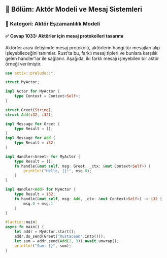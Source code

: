 ## 📘 Bölüm: Aktör Modeli ve Mesaj Sistemleri  
### 🔹 Kategori: Aktör Eşzamanlılık Modeli  
#### ✅ Cevap 1033: Aktörler için mesaj protokolleri tasarımı

Aktörler arası iletişimde mesaj protokolü, aktörlerin hangi tür mesajları alıp işleyebileceğini tanımlar. Rust'ta bu, farklı mesaj tipleri ve bunlara karşılık gelen handler'lar ile sağlanır. Aşağıda, iki farklı mesajı işleyebilen bir aktör örneği verilmiştir.

```rust
use actix::prelude::*;

struct MyActor;

impl Actor for MyActor {
    type Context = Context<Self>;
}

struct Greet(String);
struct Add(i32, i32);

impl Message for Greet {
    type Result = ();
}
impl Message for Add {
    type Result = i32;
}

impl Handler<Greet> for MyActor {
    type Result = ();
    fn handle(&mut self, msg: Greet, _ctx: &mut Context<Self>) {
        println!("Hello, {}!", msg.0);
    }
}

impl Handler<Add> for MyActor {
    type Result = i32;
    fn handle(&mut self, msg: Add, _ctx: &mut Context<Self>) -> i32 {
        msg.0 + msg.1
    }
}

#[actix::main]
async fn main() {
    let addr = MyActor.start();
    addr.do_send(Greet("Rustacean".into()));
    let sum = addr.send(Add(2, 3)).await.unwrap();
    println!("Sum: {}", sum);
}
```
